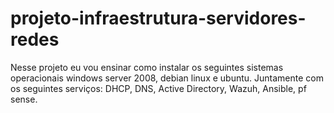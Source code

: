 # projeto-infraestrutura-servidores-redes
Nesse projeto eu vou ensinar como instalar os seguintes sistemas operacionais windows server 2008, debian linux e ubuntu. Juntamente com os seguintes serviços: DHCP, DNS, Active Directory, Wazuh, Ansible, pf sense.
